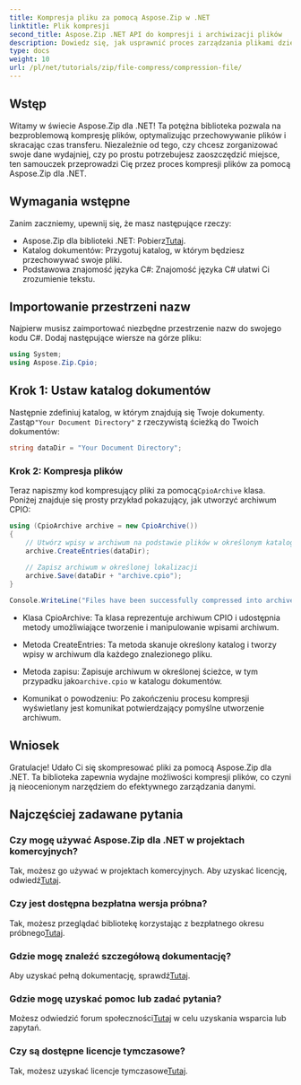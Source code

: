 ```yaml
---
title: Kompresja pliku za pomocą Aspose.Zip w .NET
linktitle: Plik kompresji
second_title: Aspose.Zip .NET API do kompresji i archiwizacji plików
description: Dowiedz się, jak usprawnić proces zarządzania plikami dzięki Aspose.Zip dla .NET. Ten szczegółowy przewodnik przeprowadzi Cię przez kroki kompresji plików.
type: docs
weight: 10
url: /pl/net/tutorials/zip/file-compress/compression-file/
---
```

## Wstęp

Witamy w świecie Aspose.Zip dla .NET! Ta potężna biblioteka pozwala na bezproblemową kompresję plików, optymalizując przechowywanie plików i skracając czas transferu. Niezależnie od tego, czy chcesz zorganizować swoje dane wydajniej, czy po prostu potrzebujesz zaoszczędzić miejsce, ten samouczek przeprowadzi Cię przez proces kompresji plików za pomocą Aspose.Zip dla .NET.

## Wymagania wstępne

Zanim zaczniemy, upewnij się, że masz następujące rzeczy:

-  Aspose.Zip dla biblioteki .NET: Pobierz[Tutaj](https://releases.aspose.com/zip/net/).
- Katalog dokumentów: Przygotuj katalog, w którym będziesz przechowywać swoje pliki.
- Podstawowa znajomość języka C#: Znajomość języka C# ułatwi Ci zrozumienie tekstu.

## Importowanie przestrzeni nazw

Najpierw musisz zaimportować niezbędne przestrzenie nazw do swojego kodu C#. Dodaj następujące wiersze na górze pliku:

```csharp
using System;
using Aspose.Zip.Cpio;
```

## Krok 1: Ustaw katalog dokumentów

Następnie zdefiniuj katalog, w którym znajdują się Twoje dokumenty. Zastąp`"Your Document Directory"` z rzeczywistą ścieżką do Twoich dokumentów:

```csharp
string dataDir = "Your Document Directory";
```

### Krok 2: Kompresja plików

 Teraz napiszmy kod kompresujący pliki za pomocą`CpioArchive` klasa. Poniżej znajduje się prosty przykład pokazujący, jak utworzyć archiwum CPIO:

```csharp
using (CpioArchive archive = new CpioArchive())
{
    // Utwórz wpisy w archiwum na podstawie plików w określonym katalogu
    archive.CreateEntries(dataDir);
    
    // Zapisz archiwum w określonej lokalizacji
    archive.Save(dataDir + "archive.cpio");
}

Console.WriteLine("Files have been successfully compressed into archive.cpio!");
```

- Klasa CpioArchive: Ta klasa reprezentuje archiwum CPIO i udostępnia metody umożliwiające tworzenie i manipulowanie wpisami archiwum.
  
- Metoda CreateEntries: Ta metoda skanuje określony katalog i tworzy wpisy w archiwum dla każdego znalezionego pliku.
  
-  Metoda zapisu: Zapisuje archiwum w określonej ścieżce, w tym przypadku jako`archive.cpio` w katalogu dokumentów.
  
- Komunikat o powodzeniu: Po zakończeniu procesu kompresji wyświetlany jest komunikat potwierdzający pomyślne utworzenie archiwum.

## Wniosek

Gratulacje! Udało Ci się skompresować pliki za pomocą Aspose.Zip dla .NET. Ta biblioteka zapewnia wydajne możliwości kompresji plików, co czyni ją nieocenionym narzędziem do efektywnego zarządzania danymi.

## Najczęściej zadawane pytania

### Czy mogę używać Aspose.Zip dla .NET w projektach komercyjnych?
 Tak, możesz go używać w projektach komercyjnych. Aby uzyskać licencję, odwiedź[Tutaj](https://purchase.conholdate.com/buy).

### Czy jest dostępna bezpłatna wersja próbna?
 Tak, możesz przeglądać bibliotekę korzystając z bezpłatnego okresu próbnego[Tutaj](https://releases.aspose.com/).

### Gdzie mogę znaleźć szczegółową dokumentację?
 Aby uzyskać pełną dokumentację, sprawdź[Tutaj](https://reference.aspose.com/zip/net/).

### Gdzie mogę uzyskać pomoc lub zadać pytania?
 Możesz odwiedzić forum społeczności[Tutaj](https://forum.aspose.com/c/zip/37) w celu uzyskania wsparcia lub zapytań.

### Czy są dostępne licencje tymczasowe?
 Tak, możesz uzyskać licencje tymczasowe[Tutaj](https://purchase.conholdate.com/temporary-license/).